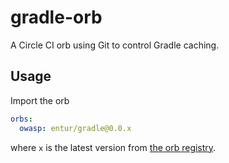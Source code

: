 
# gradle-orb
A Circle CI orb using Git to control Gradle caching.

## Usage
Import the orb

```yaml
orbs:
  owasp: entur/gradle@0.0.x
```

where `x` is the latest version from [the orb registry](https://circleci.com/orbs/registry/orb/entur/gradle).

